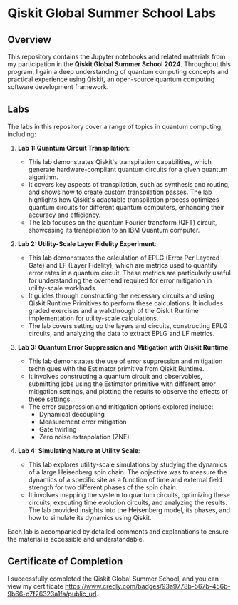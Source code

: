 # Qiskit Global Summer School Labs

## Overview

This repository contains the Jupyter notebooks and related materials from my participation in the **Qiskit Global Summer School 2024**. Throughout this program, I gain a deep understanding of quantum computing concepts and practical experience using Qiskit, an open-source quantum computing software development framework.

## Labs

The labs in this repository cover a range of topics in quantum computing, including:

1. **Lab 1: Quantum Circuit Transpilation**:
   - This lab demonstrates Qiskit's transpilation capabilities, which generate hardware-compliant quantum circuits for a given quantum algorithm.
   - It covers key aspects of transpilation, such as synthesis and routing, and shows how to create custom transpilation passes. The lab highlights how Qiskit's adaptable transpilation process optimizes quantum circuits for different quantum computers, enhancing their accuracy and efficiency.
   - The lab focuses on the quantum Fourier transform (QFT) circuit, showcasing its transpilation to an IBM Quantum computer.

2. **Lab 2: Utility-Scale Layer Fidelity Experiment**:
   - This lab demonstrates the calculation of EPLG (Error Per Layered Gate) and LF (Layer Fidelity), which are metrics used to quantify error rates in a quantum circuit. These metrics are particularly useful for understanding the overhead required for error mitigation in utility-scale workloads.
   - It guides through constructing the necessary circuits and using Qiskit Runtime Primitives to perform these calculations. It includes graded exercises and a walkthrough of the Qiskit Runtime implementation for utility-scale calculations.
   - The lab covers setting up the layers and circuits, constructing EPLG circuits, and analyzing the data to extract EPLG and LF metrics.

3. **Lab 3: Quantum Error Suppression and Mitigation with Qiskit Runtime**:
   - This lab demonstrates the use of error suppression and mitigation techniques with the Estimator primitive from Qiskit Runtime.
   - It involves constructing a quantum circuit and observables, submitting jobs using the Estimator primitive with different error mitigation settings, and plotting the results to observe the effects of these settings.
   - The error suppression and mitigation options explored include:
     - Dynamical decoupling
     - Measurement error mitigation
     - Gate twirling
     - Zero noise extrapolation (ZNE)

4. **Lab 4: Simulating Nature at Utility Scale**:
   - This lab explores utility-scale simulations by studying the dynamics of a large Heisenberg spin chain. The objective was to measure the dynamics of a specific site as a function of time and external field strength for two different phases of the spin chain.
   - It involves mapping the system to quantum circuits, optimizing these circuits, executing time evolution circuits, and analyzing the results. The lab provided insights into the Heisenberg model, its phases, and how to simulate its dynamics using Qiskit.

Each lab is accompanied by detailed comments and explanations to ensure the material is accessible and understandable.

## Certificate of Completion

I successfully completed the Qiskit Global Summer School, and you can view my certificate https://www.credly.com/badges/93a9778b-567b-456b-9b66-c7f26323a1fa/public_url.

